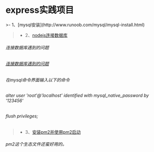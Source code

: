 <h1>
  express实践项目
</h1>
>- 1、[mysql安装](http://www.runoob.com/mysql/mysql-install.html)

>- 2、[nodejs连接数据库](http://www.runoob.com/nodejs/nodejs-mysql.html)

###### 连接数据库遇到的问题

######  [连接数据库遇到的问题](https://juejin.im/post/5b5e820d5188251b12430519)

######  在mysql命令界面输入以下的命令

######  alter user  'root'@'localhost' identified with mysql_native_password by '123456'

######  flush privileges;

>- 3、[安装pm2并使用pm2启动](https://pm2.io/doc/zh/runtime/guide/ecosystem-file/)

###### pm2这个生态文件还蛮好用的。

